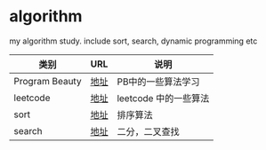 # algorithm
my algorithm study. include sort, search, dynamic programming etc

|类别|URL |说明|
|----|----|---|
|Program Beauty|[地址][1]|PB中的一些算法学习|
|leetcode|[地址][2]|leetcode 中的一些算法|
|sort|[地址][3]|排序算法|
|search|[地址][4]|二分，二叉查找|



[1]: https://github.com/jinfenglee/algorithm/tree/master/algorithm/src/com/jinfenglee/programmingbeauty
[2]:https://github.com/jinfenglee/algorithm/tree/master/algorithm/src/com/jinfenglee/leetcode
[3]:https://github.com/jinfenglee/algorithm/tree/master/algorithm/src/com/jinfenglee/sort
[4]:https://github.com/jinfenglee/algorithm/tree/master/algorithm/src/com/jinfenglee/search
